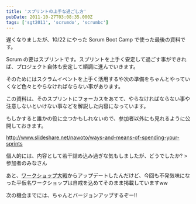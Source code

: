 ```yaml
---
title: 'スプリントの上手な過ごし方'
pubDate: 2011-10-27T03:08:35.000Z
tags: ['sgt2011', 'scrumdo', 'scrumbc']
---
```


遅くなりましたが、10/22 にやった Scrum Boot Camp で使った最後の資料です。

Scrum の要はスプリントです。スプリントを上手く安定して過ごす事ができれば、プロジェクト自体も安定して順調に進んでいきます。

そのためにはスクラムイベントを上手く活用するや次の準備をちゃんとやっていくなど色々とやらなければならない事があります。

この資料は、そのスプリントにフォーカスをあてて、やらなければならない事や注意しないといけない事などを解説した内容になっています。

もしかすると誰かの役に立つかもしれないので、参加者以外にも見れるように公開しておきます。

http://www.slideshare.net/nawoto/ways-and-means-of-spending-your-sprints

個人的には、内容として若干詰め込み過ぎな気もしましたが、どうでしたか? > 参加者のみなさん

あと、[ワークショップ大戦](http://d.hatena.ne.jp/nawoto/20110911/1315766860)からアップデートしたんだけど、今回も不発気味になった平仮名ワークショップは自戒を込めてそのまま掲載していますww

次の機会までには、ちゃんとバージョンアップするぞー!!
